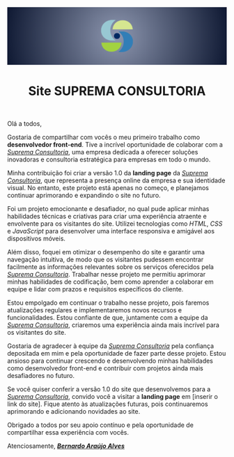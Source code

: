 <img src="assets/images/header-readme.png">

<h1 align="center">Site SUPREMA CONSULTORIA</h1>

<br>

Olá a todos,

Gostaria de compartilhar com vocês o meu primeiro trabalho como <b>desenvolvedor front-end</b>. Tive a incrível oportunidade de colaborar com a <a href="supremaconsultoriagov.com.br" target="_blank"><u><i>Suprema Consultoria</i></u></a>, uma empresa dedicada a oferecer soluções inovadoras e consultoria estratégica para empresas em todo o mundo.

Minha contribuição foi criar a versão 1.0 da <b>landing page</b> da <u><i>Suprema Consultoria</i></u>, que representa a presença online da empresa e sua identidade visual. No entanto, este projeto está apenas no começo, e planejamos continuar aprimorando e expandindo o site no futuro.

Foi um projeto emocionante e desafiador, no qual pude aplicar minhas habilidades técnicas e criativas para criar uma experiência atraente e envolvente para os visitantes do site. Utilizei tecnologias como <i>HTML</i>, <i>CSS</i> e <i>JavaScript</i> para desenvolver uma interface responsiva e amigável aos dispositivos móveis.

Além disso, foquei em otimizar o desempenho do site e garantir uma navegação intuitiva, de modo que os visitantes pudessem encontrar facilmente as informações relevantes sobre os serviços oferecidos pela <u><i>Suprema Consultoria</i></u>. Trabalhar nesse projeto me permitiu aprimorar minhas habilidades de codificação, bem como aprender a colaborar em equipe e lidar com prazos e requisitos específicos do cliente.

Estou empolgado em continuar o trabalho nesse projeto, pois faremos atualizações regulares e implementaremos novos recursos e funcionalidades. Estou confiante de que, juntamente com a equipe da <u><i>Suprema Consultoria</i></u>, criaremos uma experiência ainda mais incrível para os visitantes do site.

Gostaria de agradecer à equipe da <u><i>Suprema Consultoria</i></u> pela confiança depositada em mim e pela oportunidade de fazer parte desse projeto. Estou ansioso para continuar crescendo e desenvolvendo minhas habilidades como desenvolvedor front-end e contribuir com projetos ainda mais desafiadores no futuro.

Se você quiser conferir a versão 1.0 do site que desenvolvemos para a <u><i>Suprema Consultoria</i></u>, convido você a visitar a <b>landing page</b> em [inserir o link do site]. Fique atento às atualizações futuras, pois continuaremos aprimorando e adicionando novidades ao site.

Obrigado a todos por seu apoio contínuo e pela oportunidade de compartilhar essa experiência com vocês.

Atenciosamente,
<b><i><u>Bernardo Araújo Alves</u></i></b>
